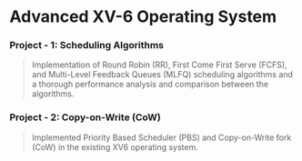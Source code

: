 # Advanced XV-6 Operating System

### Project - 1: Scheduling Algorithms

> Implementation of Round Robin (RR), First Come First Serve (FCFS), and Multi-Level Feedback Queues (MLFQ) scheduling algorithms and a thorough performance analysis and comparison between the algorithms. 

### Project - 2: Copy-on-Write (CoW)

> Implemented Priority Based Scheduler (PBS) and Copy-on-Write fork (CoW) in the existing XV6 operating system.
